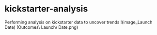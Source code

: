 # kickstarter-analysis
Performing analysis on kickstarter data to uncover trends
!(image_Launch Date) (Outcomes\ Launch\ Date.png)
